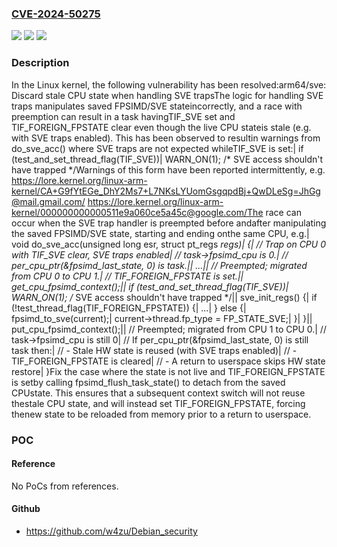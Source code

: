 ### [CVE-2024-50275](https://cve.mitre.org/cgi-bin/cvename.cgi?name=CVE-2024-50275)
![](https://img.shields.io/static/v1?label=Product&message=Linux&color=blue)
![](https://img.shields.io/static/v1?label=Version&message=cccb78ce89c4%3C%2051d3d80a6dc3%20&color=brighgreen)
![](https://img.shields.io/static/v1?label=Vulnerability&message=n%2Fa&color=brighgreen)

### Description

In the Linux kernel, the following vulnerability has been resolved:arm64/sve: Discard stale CPU state when handling SVE trapsThe logic for handling SVE traps manipulates saved FPSIMD/SVE stateincorrectly, and a race with preemption can result in a task havingTIF_SVE set and TIF_FOREIGN_FPSTATE clear even though the live CPU stateis stale (e.g. with SVE traps enabled). This has been observed to resultin warnings from do_sve_acc() where SVE traps are not expected whileTIF_SVE is set:|         if (test_and_set_thread_flag(TIF_SVE))|                 WARN_ON(1); /* SVE access shouldn't have trapped */Warnings of this form have been reported intermittently, e.g.  https://lore.kernel.org/linux-arm-kernel/CA+G9fYtEGe_DhY2Ms7+L7NKsLYUomGsgqpdBj+QwDLeSg=JhGg@mail.gmail.com/  https://lore.kernel.org/linux-arm-kernel/000000000000511e9a060ce5a45c@google.com/The race can occur when the SVE trap handler is preempted before andafter manipulating the saved FPSIMD/SVE state, starting and ending onthe same CPU, e.g.| void do_sve_acc(unsigned long esr, struct pt_regs *regs)| {|         // Trap on CPU 0 with TIF_SVE clear, SVE traps enabled|         // task->fpsimd_cpu is 0.|         // per_cpu_ptr(&fpsimd_last_state, 0) is task.||         ...||         // Preempted; migrated from CPU 0 to CPU 1.|         // TIF_FOREIGN_FPSTATE is set.||         get_cpu_fpsimd_context();||         if (test_and_set_thread_flag(TIF_SVE))|                 WARN_ON(1); /* SVE access shouldn't have trapped */||         sve_init_regs() {|                 if (!test_thread_flag(TIF_FOREIGN_FPSTATE)) {|                         ...|                 } else {|                         fpsimd_to_sve(current);|                         current->thread.fp_type = FP_STATE_SVE;|                 }|         }||         put_cpu_fpsimd_context();||         // Preempted; migrated from CPU 1 to CPU 0.|         // task->fpsimd_cpu is still 0|         // If per_cpu_ptr(&fpsimd_last_state, 0) is still task then:|         // - Stale HW state is reused (with SVE traps enabled)|         // - TIF_FOREIGN_FPSTATE is cleared|         // - A return to userspace skips HW state restore| }Fix the case where the state is not live and TIF_FOREIGN_FPSTATE is setby calling fpsimd_flush_task_state() to detach from the saved CPUstate. This ensures that a subsequent context switch will not reuse thestale CPU state, and will instead set TIF_FOREIGN_FPSTATE, forcing thenew state to be reloaded from memory prior to a return to userspace.

### POC

#### Reference
No PoCs from references.

#### Github
- https://github.com/w4zu/Debian_security

